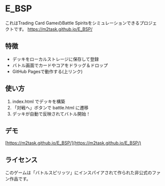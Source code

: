 # E_BSP

これはTrading Card GameのBattle Spiritsをシミュレーションできるプロジェクトです。
https://m2task.github.io/E_BSP/
## 特徴
- デッキをローカルストレージに保存して登録
- バトル画面でカードやコアをドラッグ＆ドロップ
- GitHub Pagesで動作する(上リンク)

## 使い方
1. index.html でデッキを構築
2. 「対戦へ」ボタンで battle.html に遷移
3. デッキが自動で反映されてバトル開始！

## デモ
[https://m2task.github.io/E_BSP/](https://m2task.github.io/E_BSP/)

## ライセンス
このゲームは「バトルスピリッツ」にインスパイアされて作られた非公式のファン作品です。
